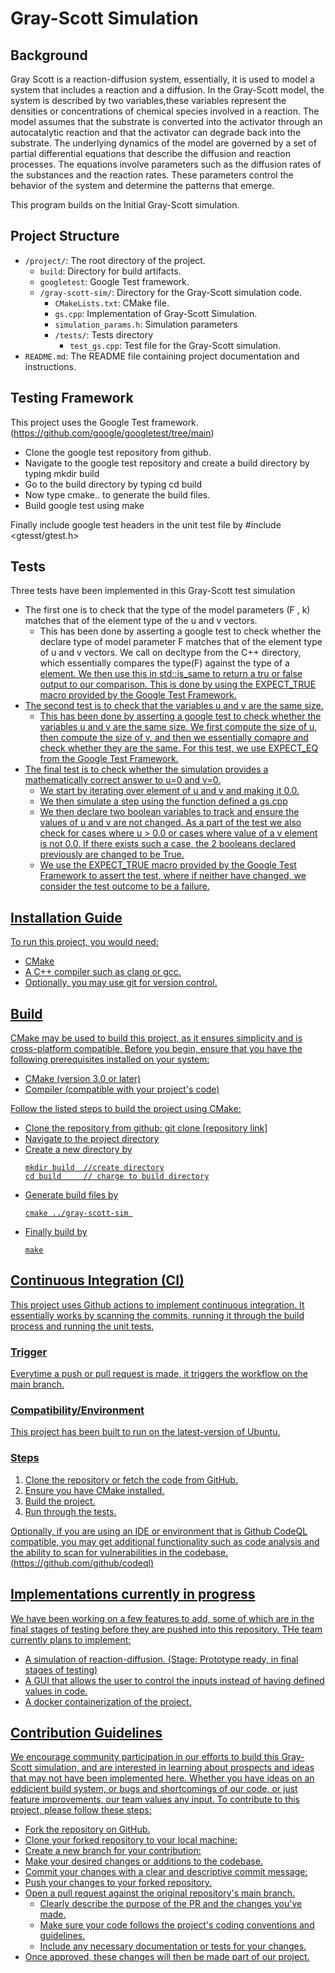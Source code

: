 # Gray-Scott Simulation
## Background
Gray Scott is a reaction-diffusion system, essentially, it is used to model a system that includes a reaction and a diffusion. In the Gray-Scott model, the system is described by two variables,these variables represent the densities or concentrations of chemical species involved in a reaction. The model assumes that the substrate is converted into the activator through an autocatalytic reaction and that the activator can degrade back into the substrate. The underlying dynamics of the model are governed by a set of partial differential equations that describe the diffusion and reaction processes. The equations involve parameters such as the diffusion rates of the substances and the reaction rates. These parameters control the behavior of the system and determine the patterns that emerge.

This program builds on the Initial Gray-Scott simulation. 
## Project Structure


- `/project/`: The root directory of the project.
  - `build`: Directory for build artifacts.
  - `googletest`: Google Test framework.
  - `/gray-scott-sim/`: Directory for the Gray-Scott simulation code.
    - `CMakeLists.txt`: CMake file.
    - `gs.cpp`: Implementation of Gray-Scott Simulation.
    - `simulation_params.h`: Simulation parameters 
    - `/tests/`: Tests directory
      - `test_gs.cpp`:  Test file for the Gray-Scott simulation.
- `README.md`: The README file containing project documentation and instructions.

## Testing Framework
This project uses the Google Test framework. (https://github.com/google/googletest/tree/main)
- Clone the google test repository from github.
- Navigate to the google test repository and create a build directory by typing mkdir build
- Go to the build directory by typing cd build
- Now type cmake.. to generate the build files.
- Build google test using make
  
Finally include google test headers in the unit test file by #include <gtesst/gtest.h>
## Tests
Three tests have been implemented in this Gray-Scott test simulation

- The first one is to check that the type of the model parameters (F , k) matches that of the element type of the u and v vectors.
  - This has been done by asserting a google test to check whether the declare type of model parameter F matches that of the element type of u and v vectors. We call on decltype from the C++ directory, which      essentially compares the type(F) against the type of a <u> element. We then use this in std::is_same to return a tru or false output to our comparison. This is done by using the EXPECT_TRUE macro             provided by the Google Test Framework.
- The second test is to check that the variables u and v are the same size.
  - This has been done by asserting a google test to check whether the variables u and v are the same size. We first compute the size of u, then compute the size of v, and then we essentially comapre and         check whether they are the same. For this test, we use EXPECT_EQ from the Google Test Framework.
- The final test is to check whether the simulation provides a mathematically correct answer to u=0 and v=0.
  - We start by iterating over element of u and v and making it 0.0.
  - We then simulate a step using the function defined a gs.cpp
  - We then declare two boolean variables to track and ensure the values of u and v are not changed. As a part of the test we also check for cases where u > 0.0 or cases where value of a v element is not         0.0. If there exists such a case, the 2 booleans declared previously are changed to be True.
  - We use the EXPECT_TRUE macro provided by the Google Test Framework to assert the test, where if neither have changed, we consider the test outcome to be a failure. 

## Installation Guide
To run this project, you would need:
- CMake
- A C++ compiler such as clang or gcc.
- Optionally, you may use git for version control. 

## Build
CMake may be used to build this project, as it ensures simplicity and is cross-platform compatible. 
Before you begin, ensure that you have the following prerequisites installed on your system:
 - CMake (version 3.0 or later)
 - Compiler (compatible with your project's code)

Follow the listed steps to build the project using CMake:
 - Clone the repository from github:
   git clone [repository link]
 - Navigate to the project directory
 - Create a new directory by
   ```
   mkdir build  //create directory
   cd build     // charge to build directory
 - Generate build files by
   ```
   cmake ../gray-scott-sim 
 - Finally build by
   ```
   make
## Continuous Integration (CI)
This project uses Github actions to implement continuous integration. It essentially works by scanning the commits, running it through the build process and running the unit tests. 

### Trigger
Everytime a push or pull request is made, it triggers the workflow on the main branch. 
### Compatibility/Environment
This project has been built to run on the latest-version of Ubuntu. 
### Steps
1. Clone the repository or fetch the code from GitHub.
2. Ensure you have CMake installed.
3. Build the project.
4. Run through the tests.

Optionally, if you are using an IDE or environment that is Github CodeQL compatible, you may get additional functionality such as code analysis and the ability to scan for vulnerabilities in the codebase. (https://github.com/github/codeql)
## Implementations currently in progress
We have been working on a few features to add, some of which are in the final stages of testing before they are pushed into this repository. THe team currently plans to implement:
- A simulation of reaction-diffusion. (Stage: Prototype ready, in final stages of testing)
- A GUI that allows the user to control the inputs instead of having defined values in code. 
- A docker containerization of the project. 

## Contribution Guidelines
We encourage community participation in our efforts to build this Gray-Scott simulation, and are interested in learning about prospects and ideas that may not have been implemented here. Whether you have ideas on an eddicient build system, or bugs and shortcomings of our code, or just feature improvements, our team values any input. 
To contribute to this project, please follow these steps:

- Fork the repository on GitHub.
- Clone your forked repository to your local machine:
- Create a new branch for your contribution:
- Make your desired changes or additions to the codebase.
- Commit your changes with a clear and descriptive commit message:
- Push your changes to your forked repository.
- Open a pull request against the original repository's main branch.
  - Clearly describe the purpose of the PR and the changes you've made.
  - Make sure your code follows the project's coding conventions and guidelines.
  - Include any necessary documentation or tests for your changes.
- Once approved, these changes will then be made part of our project. 
